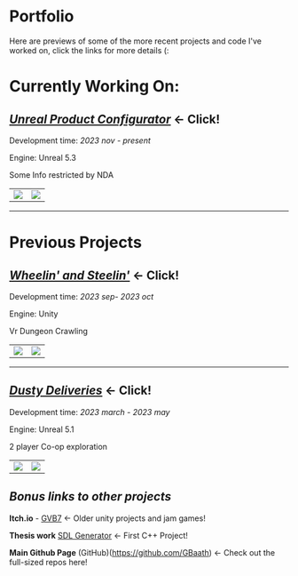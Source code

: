 # Portfolio
Here are previews of some of the more recent projects and code I've worked on, click the links for more details (:

# Currently Working On:

## [***Unreal Product Configurator***](UnrealProductConfigurator#unreal-product-configurator) <- Click!

Development time: *2023 nov - present*

Engine: Unreal 5.3

Some Info restricted by NDA

<table>
  <tr>
    <td width="50%"><img src="Images\.png" /></td>
    <td width="50%"><img src="Images\.png" /></td>
  </tr>
</table>

----

# Previous Projects

## [***Wheelin' and Steelin'***](Wheelin'andSteelin'#wheelin-and-steelin) <- Click!

Development time: *2023 sep- 2023 oct*

Engine: Unity

Vr Dungeon Crawling

<table>
  <tr>
    <td width="50%"><img src="Images\.png" /></td>
    <td width="50%"><img src="Images\.png" /></td>
  </tr>
</table>

----

## [***Dusty Deliveries***](DustyDeliveries#dusty-deliveries) <- Click!

Development time: *2023 march - 2023 may*

Engine: Unreal 5.1

2 player Co-op exploration

<table>
  <tr>
    <td width="50%"><img src="Images\.png" /></td>
    <td width="50%"><img src="Images\.png" /></td>
  </tr>
</table>


## *Bonus links to other projects*

**Itch.io** - [GVB7](https://gvb7.itch.io/) <- Older unity projects and jam games!

**Thesis work** [SDL Generator](https://github.com/GBaath/SDL2-IslandGen-Examensarbete) <- First C++ Project!

**Main Github Page** (GitHub)(https://github.com/GBaath) <- Check out the full-sized repos here!

